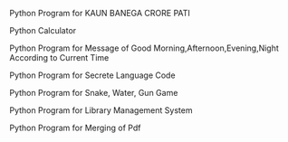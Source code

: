 Python Program for KAUN BANEGA CRORE PATI

Python Calculator

Python Program for Message of Good Morning,Afternoon,Evening,Night According to Current Time

Python Program for Secrete Language Code

Python Program for Snake, Water, Gun Game

Python Program for Library Management System

Python Program for Merging of Pdf
